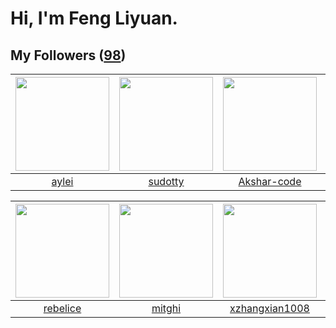 # Hi, I'm Feng Liyuan.

## My Followers ([98](https://github.com/SunRunAway?tab=followers))

| <img src="https://avatars.githubusercontent.com/u/18556593?v=4" width="150" height="150" /> | <img src="https://avatars.githubusercontent.com/u/4898483?v=4" width="150" height="150" /> | <img src="https://avatars.githubusercontent.com/u/59618640?v=4" width="150" height="150" /> | <img src="https://avatars.githubusercontent.com/u/1814146?v=4" width="150" height="150" /> |
| :-----------------------------------------------------------------------------------------: | :----------------------------------------------------------------------------------------: | :-----------------------------------------------------------------------------------------: | :----------------------------------------------------------------------------------------: |
|                              [aylei](https://github.com/aylei)                              |                            [sudotty](https://github.com/sudotty)                           |                        [Akshar-code](https://github.com/Akshar-code)                        |                            [rwifeng](https://github.com/rwifeng)                           |

| <img src="https://avatars.githubusercontent.com/u/20775801?v=4" width="150" height="150" /> | <img src="https://avatars.githubusercontent.com/u/55898975?v=4" width="150" height="150" /> | <img src="https://avatars.githubusercontent.com/u/15918072?v=4" width="150" height="150" /> | <img src="https://avatars.githubusercontent.com/u/1907938?v=4" width="150" height="150" /> |
| :-----------------------------------------------------------------------------------------: | :-----------------------------------------------------------------------------------------: | :-----------------------------------------------------------------------------------------: | :----------------------------------------------------------------------------------------: |
|                           [rebelice](https://github.com/rebelice)                           |                             [mitghi](https://github.com/mitghi)                             |                     [xzhangxian1008](https://github.com/xzhangxian1008)                     |                             [pingyu](https://github.com/pingyu)                            |